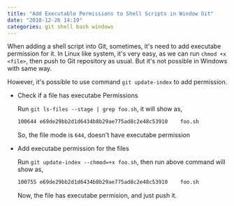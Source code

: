 ```yaml
---
title: "Add Executable Permissions to Shell Scripts in Window Git"
date: "2018-12-26 14:19"
categories: git shell bash windows
---
```


When adding a shell script into Git, sometimes, it's need to add executabe permission for it. In Linux like system, it's very easy, as we can run `chmod +x <file>`, then push to Git repository as usual. But it's not possible in Windows with same way.

However, it's possible to use command `git update-index` to add permission.
* Check if a file has executabe Permissions

  Run `git ls-files --stage | grep foo.sh`, it will show as,
  ```bash
  100644 e69de29bb2d1d6434b8b29ae775ad8c2e48c53910    foo.sh
  ```
  So, the file mode is `644`, doesn't have executabe permission
* Add executabe permission for the files

  Run `git update-index --chmod=+x foo.sh`, then run above command will show as,
  ```bash
  100755 e69de29bb2d1d6434b8b29ae775ad8c2e48c53910    foo.sh
  ```
  Now, the file has executabe permision, and just push it.

